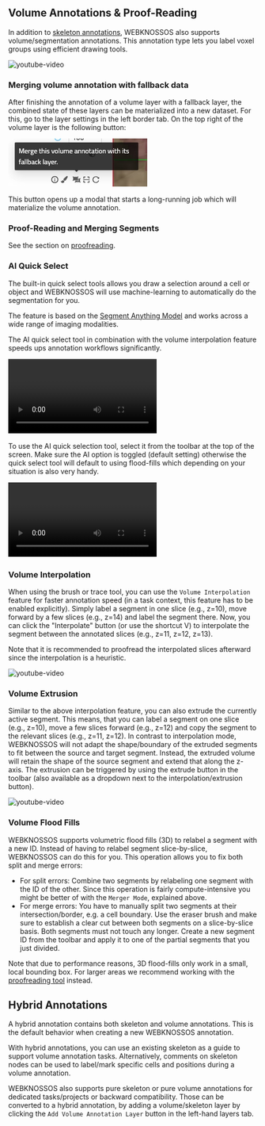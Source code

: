## Volume Annotations & Proof-Reading

In addition to [skeleton annotations](./skeleton_annotation.md), WEBKNOSSOS also supports volume/segmentation annotations.
This annotation type lets you label voxel groups using efficient drawing tools.

![youtube-video](https://www.youtube.com/embed/iw2C7XB6wP4?start=120)





### Merging volume annotation with fallback data

After finishing the annotation of a volume layer with a fallback layer, the combined state of these layers can be materialized into a new dataset. For this, go to the layer settings in the left border tab. On the top right of the volume layer is the following button:

![Icon to open the materialize volume annotation modal](../images/materialize_volume_annotation_icon.jpg)

This button opens up a modal that starts a long-running job which will materialize the volume annotation.

### Proof-Reading and Merging Segments

See the section on [proofreading](./proof_reading.md).

### AI Quick Select
The built-in quick select tools allows you draw a selection around a cell or object and WEBKNOSSOS will use machine-learning to automatically do the segmentation for you.

The feature is based on the [Segment Anything Model](https://arxiv.org/abs/2304.02643) and works across a wide range of imaging modalities.

The AI quick select tool in combination with the volume interpolation feature speeds ups annotation workflows significantly.

![type:video](https://static.webknossos.org/assets/docs/tutorial-volume-annotation/04_new_AI_quick_select.mp4)

To use the AI quick selection tool, select it from the toolbar at the top of the screen. Make sure the AI option is toggled (default setting) otherwise the quick select tool will default to using flood-fills which depending on your situation is also very handy.

![type:video](https://static.webknossos.org/assets/docs/tutorial-volume-annotation/05_interpolating.mp4)

### Volume Interpolation

When using the brush or trace tool, you can use the `Volume Interpolation` feature for faster annotation speed (in a task context, this feature has to be enabled explicitly).
Simply label a segment in one slice (e.g., z=10), move forward by a few slices (e.g., z=14) and label the segment there.
Now, you can click the "Interpolate" button (or use the shortcut V) to interpolate the segment between the annotated slices (e.g., z=11, z=12, z=13).

Note that it is recommended to proofread the interpolated slices afterward since the interpolation is a heuristic.

![youtube-video](https://www.youtube.com/embed/QqU72vHRR2I)

### Volume Extrusion

Similar to the above interpolation feature, you can also extrude the currently active segment.
This means, that you can label a segment on one slice (e.g., z=10), move a few slices forward (e.g., z=12) and copy the segment to the relevant slices (e.g., z=11, z=12). In contrast to interpolation mode, WEBKNOSSOS will not adapt the shape/boundary of the extruded segments to fit between the source and target segment. Instead, the extruded volume will retain the shape of the source segment and extend that along the z-axis.
The extrusion can be triggered by using the extrude button in the toolbar (also available as a dropdown next to the interpolation/extrusion button).

![youtube-video](https://www.youtube.com/embed/GucpEA6Wev8)

### Volume Flood Fills

WEBKNOSSOS supports volumetric flood fills (3D) to relabel a segment with a new ID. Instead of having to relabel segment slice-by-slice, WEBKNOSSOS can do this for you. This operation allows you to fix both split and merge errors:

- For split errors: Combine two segments by relabeling one segment with the ID of the other. Since this operation is fairly compute-intensive you might be better of with the `Merger Mode`, explained above.
- For merge errors: You have to manually split two segments at their intersection/border, e.g. a cell boundary. Use the eraser brush and make sure to establish a clear cut between both segments on a slice-by-slice basis. Both segments must not touch any longer. Create a new segment ID from the toolbar and apply it to one of the partial segments that you just divided.

Note that due to performance reasons, 3D flood-fills only work in a small, local bounding box.
For larger areas we recommend working with the [proofreading tool](./proof_reading.md) instead.




## Hybrid Annotations

A hybrid annotation contains both skeleton and volume annotations.
This is the default behavior when creating a new WEBKNOSSOS annotation.

With hybrid annotations, you can use an existing skeleton as a guide to support volume annotation tasks.
Alternatively, comments on skeleton nodes can be used to label/mark specific cells and positions during a volume annotation.

WEBKNOSSOS also supports pure skeleton or pure volume annotations for dedicated tasks/projects or backward compatibility.
Those can be converted to a hybrid annotation, by adding a volume/skeleton layer by clicking the `Add Volume Annotation Layer` button in the left-hand layers tab.
